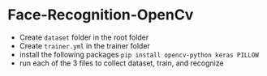 # Face-Recognition-OpenCv

- Create `dataset` folder in the root folder
- Create `trainer.yml` in the trainer folder
- install the following packages `pip install opencv-python keras PILLOW`
- run each of the 3 files to collect dataset, train, and recognize